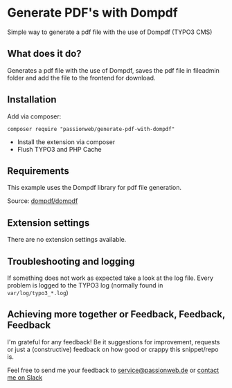 # Generate PDF's with Dompdf

Simple way to generate a pdf file with the use of Dompdf (TYPO3 CMS)

## What does it do?

Generates a pdf file with the use of Dompdf, saves the pdf file in fileadmin folder and add the file to the frontend for download.


## Installation

Add via composer:

    composer require "passionweb/generate-pdf-with-dompdf"

* Install the extension via composer
* Flush TYPO3 and PHP Cache

## Requirements

This example uses the Dompdf library for pdf file generation.

Source: [dompdf/dompdf](https://github.com/dompdf/dompdf "dompdf/dompdf")

## Extension settings

There are no extension settings available.

## Troubleshooting and logging

If something does not work as expected take a look at the log file.
Every problem is logged to the TYPO3 log (normally found in `var/log/typo3_*.log`)

## Achieving more together or Feedback, Feedback, Feedback

I'm grateful for any feedback! Be it suggestions for improvement, requests or just a (constructive) feedback on how good or crappy this snippet/repo is.

Feel free to send me your feedback to [service@passionweb.de](mailto:service@passionweb.de "Send Feedback") or [contact me on Slack](https://typo3.slack.com/team/U02FG49J4TG "Contact me on Slack")
